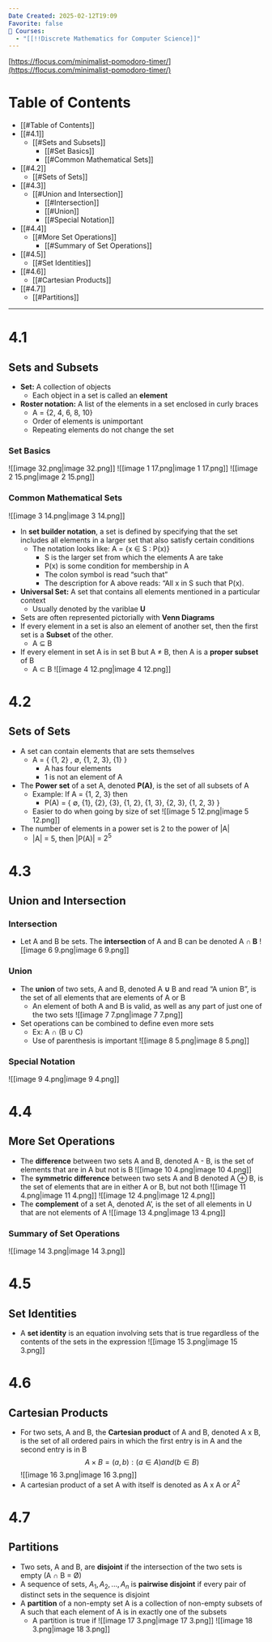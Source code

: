 ```yaml
---
Date Created: 2025-02-12T19:09
Favorite: false
📕 Courses:
  - "[[!!Discrete Mathematics for Computer Science]]"
---
```

[https://flocus.com/minimalist-pomodoro-timer/](https://flocus.com/minimalist-pomodoro-timer/)
# Table of Contents
- [[#Table of Contents]]
- [[#4.1]]
    - [[#Sets and Subsets]]
        - [[#Set Basics]]
        - [[#Common Mathematical Sets]]
- [[#4.2]]
    - [[#Sets of Sets]]
- [[#4.3]]
    - [[#Union and Intersection]]
        - [[#Intersection]]
        - [[#Union]]
        - [[#Special Notation]]
- [[#4.4]]
    - [[#More Set Operations]]
        - [[#Summary of Set Operations]]
- [[#4.5]]
    - [[#Set Identities]]
- [[#4.6]]
    - [[#Cartesian Products]]
- [[#4.7]]
    - [[#Partitions]]
---
# 4.1
## Sets and Subsets
- **Set:** A collection of objects
    - Each object in a set is called an **element**
- **Roster notation:** A list of the elements in a set enclosed in curly braces
    - A = {2, 4, 6, 8, 10}
    - Order of elements is unimportant
    - Repeating elements do not change the set
### Set Basics
![[image 32.png|image 32.png]]
![[image 1 17.png|image 1 17.png]]
![[image 2 15.png|image 2 15.png]]
### Common Mathematical Sets
![[image 3 14.png|image 3 14.png]]
- In **set builder notation**, a set is defined by specifying that the set includes all elements in a larger set that also satisfy certain conditions
    - The notation looks like: A = {x ∈ S : P(x)}
        - S is the larger set from which the elements A are take
        - P(x) is some condition for membership in A
        - The colon symbol is read “such that”
        - The description for A above reads: “All x in S such that P(x).
- **Universal Set:** A set that contains all elements mentioned in a particular context
    - Usually denoted by the variblae **U**
- Sets are often represented pictorially with **Venn Diagrams**
- If every element in a set is also an element of another set, then the first set is a **Subset** of the other.
    - A ⊆ B
- If every element in set A is in set B but A ≠ B, then A is a **proper subset** of B
    - A ⊂ B
![[image 4 12.png|image 4 12.png]]
  
# 4.2
## Sets of Sets
- A set can contain elements that are sets themselves
    - A = { {1, 2} , ∅, {1, 2, 3}, {1} }
        - A has four elements
        - 1 is not an element of A
- The **Power set** of a set A, denoted **P(A)**, is the set of all subsets of A
    - Example: If A = {1, 2, 3} then
        - P(A) = { ∅, {1}, {2}, {3}, {1, 2}, {1, 3}, {2, 3}, {1, 2, 3} }
    - Easier to do when going by size of set
![[image 5 12.png|image 5 12.png]]
- The number of elements in a power set is 2 to the power of |A|
    - |A| = 5, then |P(A)| = $2^5$
  
# 4.3
## Union and Intersection
### Intersection
- Let A and B be sets. The **intersection** of A and B can be denoted A **∩ B**
![[image 6 9.png|image 6 9.png]]
### Union
- The **union** of two sets, A and B, denoted A **∪** B and read “A union B”, is the set of all elements that are elements of A or B
    - An element of both A and B is valid, as well as any part of just one of the two sets
![[image 7 7.png|image 7 7.png]]
- Set operations can be combined to define even more sets
    - Ex: A **∩** (B ∪ C)
    - Use of parenthesis is important
![[image 8 5.png|image 8 5.png]]
### Special Notation
![[image 9 4.png|image 9 4.png]]
  
# 4.4
## More Set Operations
- The **difference** between two sets A and B, denoted A - B, is the set of elements that are in A but not is B
![[image 10 4.png|image 10 4.png]]
- The **symmetric difference** between two sets A and B denoted A ⊕ B, is the set of elements that are in either A or B, but not both
![[image 11 4.png|image 11 4.png]]
![[image 12 4.png|image 12 4.png]]
- The **complement** of a set A, denoted A’, is the set of all elements in U that are not elements of A
![[image 13 4.png|image 13 4.png]]
### Summary of Set Operations
![[image 14 3.png|image 14 3.png]]
  
# 4.5
## Set Identities
- A **set identity** is an equation involving sets that is true regardless of the contents of the sets in the expression
![[image 15 3.png|image 15 3.png]]
  
# 4.6
## Cartesian Products
- For two sets, A and B, the **Cartesian product** of A and B, denoted A x B, is the set of all ordered pairs in which the first entry is in A and the second entry is in B
$$A × B = {(a,b) : (a ∈ A) and (b ∈ B)}$$
![[image 16 3.png|image 16 3.png]]
- A cartesian product of a set A with itself is denoted as A x A or $A^2$
  
# 4.7
## Partitions
- Two sets, A and B, are **disjoint** if the intersection of the two sets is empty (A ∩ B = Ø)
- A sequence of sets, $A_1, A_2, ... , A_n$ is **pairwise disjoint** if every pair of distinct sets in the sequence is disjoint
- A **partition** of a non-empty set A is a collection of non-empty subsets of A such that each element of A is in exactly one of the subsets
    - A partition is true if
![[image 17 3.png|image 17 3.png]]
![[image 18 3.png|image 18 3.png]]